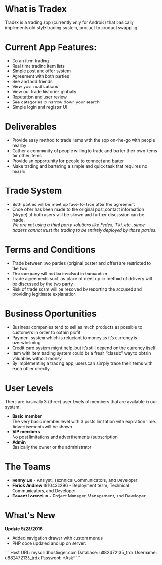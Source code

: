 # What is Tradex
Tradex is a trading app (currently only for Android) that basically implements old style trading system, product to product swapping. 

# Current App Features:
<ul>
  <li>Do an item trading</li>
  <li>Real time trading item lists</li>
  <li>Simple post and offer system</li>
  <li>Agreement with both parties</li>
  <li>See and add friends</li>
  <li>View your notifications</li>
  <li>View our trade histories globally</li>
  <li>Reputation and user review</li>
  <li>See categories to narrow down your search</li>
  <li>Simple login and register UI</li>
</ul>

# Deliverables
<ul>
  <li>Provide easy method to trade items with the app on-the-go with people nearby</li>
  <li>Gather a community of people willing to trade and barter their own items for other items</li>
  <li>Provide an opportunity for people to connect and barter</li>
  <li>Make trading and bartering a simple and quick task that requires no hassle</li>
</ul>

# Trade System
<ul>
  <li>Both parties will be meet up face-to-face after the agreement</li>
  <li>Once offer has been made to the original post,contact information (skype) of both users will be shown and further discussion can be made.<br/>
  <i>We are not using a third party solutions like Fedex, Tiki, etc.. since traders cannot trust the trading to be entirely deployed by those parties.</i></li>
  
</ul>

# Terms and Conditions
<ul>
  <li>Trade between two parties (original poster and offer) are restricted to the two</li>
  <li>The company will not be involved in transaction</li>
  <li>Trade agreements such as place of meet up or method of delivery will be discussed by the two party</li>
  <li>Risk of trade scam will be resolved by reporting the accused and providing legitimate explanation</li>
</ul>

# Business Oportunities
<ul>
  <li>Business companies tend to sell as much products as possible to customers in order to obtain profit</li>
  <li>Payment system which is reluctant to money as it’s currency is overwhelming</li>
  <li>Credit card system might help, but it’s still depend on the currency itself</li>
  <li>Item with item trading system could be a fresh “classic” way to obtain valuables without money</li>
  <li>By implementing a trading app, users can simply trade their items with each other directly</li>
</ul>

# User Levels
There are basically 3 (three) user levels of members that are available in our system:
<ul>
  <li><b>Basic member</b><br/>
      The very basic member level with 3 posts limitation with expiration time. Advertisements will be shown</li>
  <li><b>VIP members</b><br/>
      No post limitations and advertisements (subscription)</li>
  <li><b>Admin</b><br/>
      Basically the owner or the administrator</li>
</ul>

# The Teams
<ul>
  <li><b>Kenny Lie</b> - Analyst, Technical Communicators, and Developer</li>
  <li><b>Ferick Andrew</b> 1810433296 - Deployment team, Technical Communicators, and Developer</li>
  <li><b>Devent Lorenzius</b> - Project Manager, Management, and Developer</li>
</ul>

# What's New
<b>Update 5/28/2016</b>
<ul>
  <li>Added navigation drawer with custom menus</li>
  <li>PHP code updated and up on server:</li>
</ul>
  ```
  Host URL: mysql.idhostinger.com
  Database: u882472135_trdx
  Username: u882472135_trdx
  Password: *Ask*
  ```
